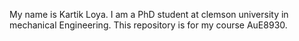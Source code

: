 My name is Kartik Loya. I am a PhD student at clemson university in mechanical Engineering. This repository is for my course AuE8930.
